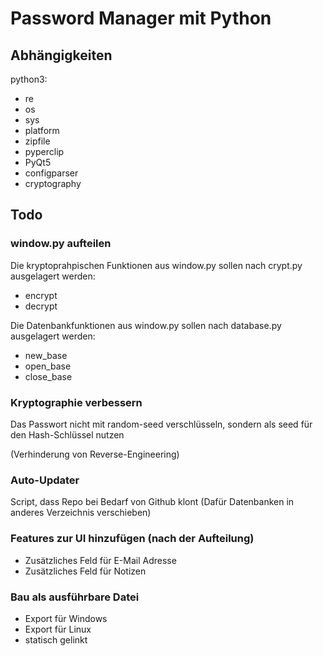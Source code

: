# Password Manager mit Python

## Abhängigkeiten
python3:
- re
- os
- sys
- platform
- zipfile
- pyperclip
- PyQt5
- configparser
- cryptography

## Todo
### window.py aufteilen
Die kryptoprahpischen Funktionen aus window.py sollen nach crypt.py ausgelagert werden:
- encrypt
- decrypt

Die Datenbankfunktionen aus window.py sollen nach database.py ausgelagert werden:
- new_base
- open_base
- close_base

### Kryptographie verbessern
Das Passwort nicht mit random-seed verschlüsseln, sondern als seed für den Hash-Schlüssel nutzen

(Verhinderung von Reverse-Engineering)

### Auto-Updater
Script, dass Repo bei Bedarf von Github klont (Dafür Datenbanken in anderes Verzeichnis verschieben)

### Features zur UI hinzufügen (nach der Aufteilung)
- Zusätzliches Feld für E-Mail Adresse
- Zusätzliches Feld für Notizen

### Bau als ausführbare Datei
- Export für Windows
- Export für Linux
- statisch gelinkt